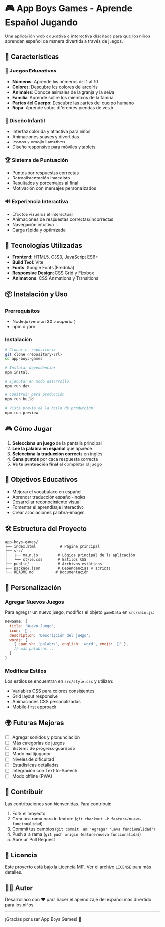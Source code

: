 # 🎮 App Boys Games - Aprende Español Jugando

Una aplicación web educativa e interactiva diseñada para que los niños aprendan español de manera divertida a través de juegos.

## 🌟 Características

### 🎯 Juegos Educativos
- **Números**: Aprende los números del 1 al 10
- **Colores**: Descubre los colores del arcoíris
- **Animales**: Conoce animales de la granja y la selva
- **Familia**: Aprende sobre los miembros de la familia
- **Partes del Cuerpo**: Descubre las partes del cuerpo humano
- **Ropa**: Aprende sobre diferentes prendas de vestir

### 🎨 Diseño Infantil
- Interfaz colorida y atractiva para niños
- Animaciones suaves y divertidas
- Iconos y emojis llamativos
- Diseño responsive para móviles y tablets

### 🏆 Sistema de Puntuación
- Puntos por respuestas correctas
- Retroalimentación inmediata
- Resultados y porcentajes al final
- Motivación con mensajes personalizados

### 🔊 Experiencia Interactiva
- Efectos visuales al interactuar
- Animaciones de respuestas correctas/incorrectas
- Navegación intuitiva
- Carga rápida y optimizada

## 🚀 Tecnologías Utilizadas

- **Frontend**: HTML5, CSS3, JavaScript ES6+
- **Build Tool**: Vite
- **Fonts**: Google Fonts (Fredoka)
- **Responsive Design**: CSS Grid y Flexbox
- **Animations**: CSS Animations y Transitions

## 📦 Instalación y Uso

### Prerrequisitos
- Node.js (versión 20 o superior)
- npm o yarn

### Instalación
```bash
# Clonar el repositorio
git clone <repository-url>
cd app-boys-games

# Instalar dependencias
npm install

# Ejecutar en modo desarrollo
npm run dev

# Construir para producción
npm run build

# Vista previa de la build de producción
npm run preview
```

## 🎮 Cómo Jugar

1. **Selecciona un juego** de la pantalla principal
2. **Lee la palabra en español** que aparece
3. **Selecciona la traducción correcta** en inglés
4. **Gana puntos** por cada respuesta correcta
5. **Ve tu puntuación final** al completar el juego

## 🎯 Objetivos Educativos

- Mejorar el vocabulario en español
- Aprender traducción español-inglés
- Desarrollar reconocimiento visual
- Fomentar el aprendizaje interactivo
- Crear asociaciones palabra-imagen

## 🛠️ Estructura del Proyecto

```
app-boys-games/
├── index.html           # Página principal
├── src/
│   ├── main.js         # Lógica principal de la aplicación
│   └── style.css       # Estilos CSS
├── public/             # Archivos estáticos
├── package.json        # Dependencias y scripts
└── README.md          # Documentación
```

## 🎨 Personalización

### Agregar Nuevos Juegos
Para agregar un nuevo juego, modifica el objeto `gameData` en `src/main.js`:

```javascript
newGame: {
  title: 'Nuevo Juego',
  icon: '🎯',
  description: 'Descripción del juego',
  words: [
    { spanish: 'palabra', english: 'word', emoji: '📝' },
    // más palabras...
  ]
}
```

### Modificar Estilos
Los estilos se encuentran en `src/style.css` y utilizan:
- Variables CSS para colores consistentes
- Grid layout responsive
- Animaciones CSS personalizadas
- Mobile-first approach

## 🌍 Futuras Mejoras

- [ ] Agregar sonidos y pronunciación
- [ ] Más categorías de juegos
- [ ] Sistema de progreso guardado
- [ ] Modo multijugador
- [ ] Niveles de dificultad
- [ ] Estadísticas detalladas
- [ ] Integración con Text-to-Speech
- [ ] Modo offline (PWA)

## 🤝 Contribuir

Las contribuciones son bienvenidas. Para contribuir:

1. Fork el proyecto
2. Crea una rama para tu feature (`git checkout -b feature/nueva-funcionalidad`)
3. Commit tus cambios (`git commit -am 'Agregar nueva funcionalidad'`)
4. Push a la rama (`git push origin feature/nueva-funcionalidad`)
5. Abre un Pull Request

## 📄 Licencia

Este proyecto está bajo la Licencia MIT. Ver el archivo `LICENSE` para más detalles.

## 👨‍💻 Autor

Desarrollado con ❤️ para hacer el aprendizaje del español más divertido para los niños.

---

¡Gracias por usar App Boys Games! 🎉

